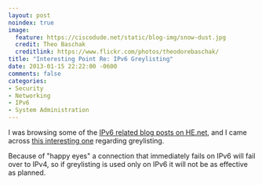 ```yaml
---
layout: post
noindex: true
image:
  feature: https://ciscodude.net/static/blog-img/snow-dust.jpg
  credit: Theo Baschak
  creditlink: https://www.flickr.com/photos/theodorebaschak/
title: "Interesting Point Re: IPv6 Greylisting"
date: 2013-01-15 22:22:00 -0600
comments: false
categories:
- Security
- Networking
- IPv6
- System Administration
---
```

I was browsing some of the [IPv6 related blog posts on HE.net](http://ipv6.he.net/certification/popular_postings.php), and I came across [this interesting one](http://warrenkwok.blogspot.hk/2013/01/greylisting-and-dual-stack-mail-servers.html) regarding greylisting.

<!--more-->

Because of "happy eyes" a connection that immediately fails on IPv6 will fail over to IPv4, so if greylisting is used only on IPv6 it will not be as effective as planned.

